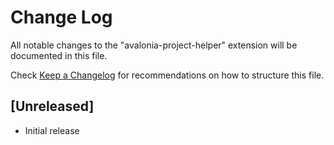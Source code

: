# Change Log

All notable changes to the "avalonia-project-helper" extension will be documented in this file.

Check [Keep a Changelog](http://keepachangelog.com/) for recommendations on how to structure this file.

## [Unreleased]

- Initial release